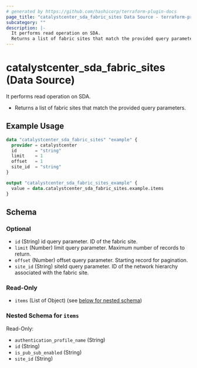 ```yaml
---
# generated by https://github.com/hashicorp/terraform-plugin-docs
page_title: "catalystcenter_sda_fabric_sites Data Source - terraform-provider-catalystcenter"
subcategory: ""
description: |-
  It performs read operation on SDA.
  Returns a list of fabric sites that match the provided query parameters.
---
```


# catalystcenter_sda_fabric_sites (Data Source)

It performs read operation on SDA.

- Returns a list of fabric sites that match the provided query parameters.

## Example Usage

```terraform
data "catalystcenter_sda_fabric_sites" "example" {
  provider = catalystcenter
  id       = "string"
  limit    = 1
  offset   = 1
  site_id  = "string"
}

output "catalystcenter_sda_fabric_sites_example" {
  value = data.catalystcenter_sda_fabric_sites.example.items
}
```

<!-- schema generated by tfplugindocs -->
## Schema

### Optional

- `id` (String) id query parameter. ID of the fabric site.
- `limit` (Number) limit query parameter. Maximum number of records to return.
- `offset` (Number) offset query parameter. Starting record for pagination.
- `site_id` (String) siteId query parameter. ID of the network hierarchy associated with the fabric site.

### Read-Only

- `items` (List of Object) (see [below for nested schema](#nestedatt--items))

<a id="nestedatt--items"></a>
### Nested Schema for `items`

Read-Only:

- `authentication_profile_name` (String)
- `id` (String)
- `is_pub_sub_enabled` (String)
- `site_id` (String)
